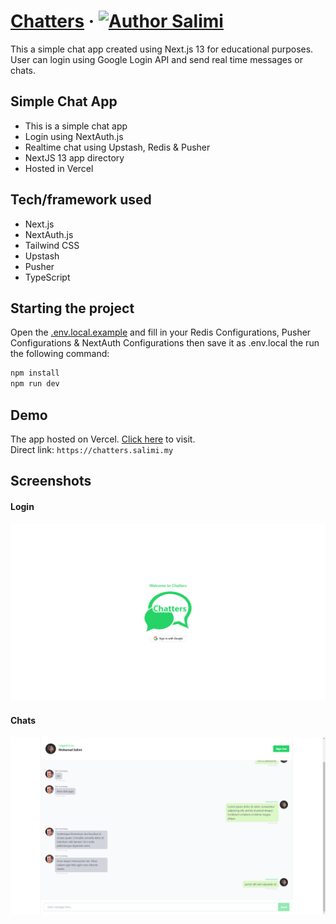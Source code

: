 # [Chatters](https://chatters.salimi.my) &middot; [![Author Salimi](https://img.shields.io/badge/Author-Salimi-%3C%3E)](https://www.linkedin.com/in/mohamad-salimi/)

This a simple chat app created using Next.js 13 for educational purposes. User can login using Google Login API and send real time messages or chats.

## Simple Chat App

- This is a simple chat app
- Login using NextAuth.js
- Realtime chat using Upstash, Redis & Pusher
- NextJS 13 app directory
- Hosted in Vercel

## Tech/framework used

- Next.js
- NextAuth.js
- Tailwind CSS
- Upstash
- Pusher
- TypeScript

## Starting the project

Open the [.env.local.example](/.env.local.example) and fill in your Redis Configurations, Pusher Configurations & NextAuth Configurations then save it as .env.local the run the following command:

```bash
npm install
npm run dev
```

## Demo

The app hosted on Vercel. [Click here](https://chatters-salimi.my) to visit.
<br>
Direct link: `https://chatters.salimi.my`

## Screenshots

#### Login

![Login](/screenshots/screenshot-1.png)

#### Chats

![Chats](/screenshots/screenshot-2.png)
